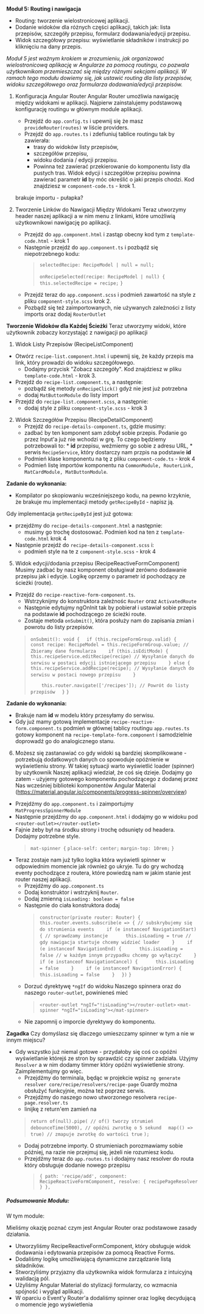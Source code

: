 **Moduł 5: Routing i nawigacja**
* Routing: tworzenie wielostronicowej aplikacji.
* Dodanie widoków dla różnych części aplikacji, takich jak: lista przepisów, szczegóły przepisu, formularz dodawania/edycji przepisu.
* Widok szczegółowy przepisu: wyświetlanie składników i instrukcji po kliknięciu na dany przepis.
  
_Moduł 5 jest ważnym krokiem w zrozumieniu, jak organizować wielostronicową aplikację w Angularze za pomocą routingu, co pozwala użytkownikom przemieszczać się między różnymi sekcjami aplikacji._
_W ramach tego modułu dowiemy się, jak ustawić routing dla listy przepisów, widoku szczegółowego oraz formularza dodawania/edycji przepisów._


1. Konfiguracja Angular Router
  Angular Router umożliwia nawigację między widokami w aplikacji. Najpierw zainstalujemy podstawową konfigurację routingu w głównym module aplikacji.

   * Przejdź do `app.config.ts` i upewnij się że masz `provideRouter(routes)` w liście providers.
   * Przejdź do `app.routes.ts` i zdefiuniuj tablice routingu tak by zawierała:
     * trasy do widoków listy przepisów,
     * szczegółów przepisu,
     * widoku dodania / edycji przepisu. 
     * Powinna też zawierać przekierowanie do komponentu listy dla pustych tras.
   Widok edycji i szczegółów przepisu powinna zawierać parametr **id** by móc określić o jaki przepis chodzi.
   Kod znajdziesz w `component-code.ts` - krok 1.


   brakuje importu - pułapka?



2. Tworzenie Linków do Nawigacji Między Widokami
   Teraz utworzymy header naszej aplikacji a w nim menu z linkami, które umożliwią użytkownikowi nawigację po aplikacji.

    * Przejdź do `app.component.html` i zastąp obecny kod tym z `template-code.html` - krok 1
    * Następnie przejdź do `app.component.ts` i pozbądź się niepotrzebnego kodu:
        > `selectedRecipe: RecipeModel | null = null;`
        >
        > `onRecipeSelected(recipe: RecipeModel | null) {`
        > `  this.selectedRecipe = recipe;`
        > `}`
    * Przejdź teraz do `app.component.scss` i podmień zawartość na style z pliku `component-style.scss` krok 2.
    * Pozbądź się też zaimportowanych, nie używanych zależności z listy imports oraz dodaj `RouterOutlet`


**Tworzenie Widoków dla Każdej Ścieżki**
Teraz utworzymy widoki, które użytkownik zobaczy korzystająć z nawigacji po aplikacji

1. Widok Listy Przepisów (RecipeListComponent)
  * Otwórz `recipe-list.component.html` i upewnij się, że każdy przepis ma link, który prowadzi do widoku szczegółowego.
    * Dodajmy przycisk "Zobacz szczegóły".
      Kod znajdziesz w pliku `template-code.html` - krok 3.
  * Przejdź do `recipe-list.component.ts`, a następnie:
    * pozbądź się metody `onRecipeClick()` gdyż nie jest już potrzebna
    * dodaj `MatButtonModule` do listy import 
  * Przejdź do `recipe-list.component.scss`, a następnie:
    * dodaj style z pliku `component-style.scss` - krok 3

2. Widok Szczegółów Przepisu (RecipeDetailComponent)
   * Przejdź do `recipe-details-component.ts`, gdzie musimy:
    * zadbać by ten komponent sam zdobył sobie przepis. 
        Podanie go przez Input'a już nie wchodzi w grę.
        To czego będziemy potrzebowali to:
          * **id** przepisu, weźmiemy go sobie z adresu URL,
          * serwis `RecipeService`, który dostarczy nam przpis na podstawie **id**
    * Podmień klase komponentu na tę z pliku `component-code.ts` - krok 4
    * Podmień listę importów komponentu na `CommonModule, RouterLink, MatCardModule, MatButtonModule`.

**Zadanie do wykonania:**
  * Kompilator po skopiowaniu wcześniejszego kodu, na pewno krzyknie, że brakuje mu implementacji metody `getRecipeById` - napisz ją.

  Gdy implementacja `getRecipeById` jest już gotowa:
   * przejdźmy do `recipe-details-component.html` a następnie:
     * musimy go trochę dostosować. Podmień kod na ten z `template-code.html` krok 4
   * Następnie przejdź do `recipe-details-component.scss` i:
     * podmień style na te z `component-style.scss` - krok 4

5. Widok edycji/dodania przepisu (RecipeReactiveFormComponent)
  Musimy zadbać by nasz komponent obsługiwał zerówno dodawanie przepisu jak i edycje.
  Logikę oprzemy o parametr id pochodzący ze ścieżki (route).

  * Przejdź do `recipe-reactive-form-component.ts`.
    * Wstrzyknijmy do konstruktora zależnośc  `Router` oraz `ActivatedRoute`
    * Następnie edytujmy ngOnInit tak by pobierał i ustawiał sobie przepis na podstawie **id** pochodzącego ze ścieżki route.
    * Zostaje metoda `onSubmit()`, która posłuży nam do zapisania zmian i powrotu do listy przepisów.
    > `onSubmit(): void {`
    > `  if (this.recipeFormGroup.valid) {`
    > `    const recipe: RecipeModel = this.recipeFormGroup.value; // Zbieramy dane formularza`
    > `    if (this.isEditMode) {`
    > `      this.recipeService.editRecipe(recipe) // Wysyłanie danych do serwisu w postaci edycji istniejącego przepisu`
    > `    } else {`
    > `    this.recipeService.addRecipe(recipe); // Wysyłanie danych do serwisu w postaci nowego przepisu`
    > `    }`
    > 
    > `    this.router.navigate(['/recipes']); // Powrót do listy przepisów`
    > `  }`
    > `}`


**Zadanie do wykonania:**
  * Brakuje nam **id** w modelu który przesyłamy do serwisu.
  * Gdy już mamy gotową implementacje `recipe-reactive-form.component.ts` podmień w głównej tablicy routingu
    `app.routes.ts` gotowy komponent na `recipe-template-form.component` i samodzielnie doprowadź go do analogicznego stanu.



6. Możesz się zastanawiać co gdy widoki są bardziej skomplikowane - potrzebują dodatkowych danych co spowoduje opóźnienie w wyświetleniu strony.
   W takiej sytuacji warto wyświetlić loader (spinner) by użytkownik Naszej aplikacji wiedział, że coś się dzieje. Dodajmy go zatem - użyjemy gotowego komponentu pochodzącego z dodanej przez Nas wcześniej biblioteki komponentów Angular Material (https://material.angular.io/components/progress-spinner/overview)
  * Przejdźmy do `app.component.ts` i zaimportujmy `MatProgressSpinnerModule`
  * Następnie przejdźmy do `app.component.html` i dodajmy go w widoku pod `<router-outlet></router-outlet>`
  * Fajnie żeby był na środku strony i trochę odsunięty od headera. Dodajmy potrzebne style.
    > `mat-spinner {`
    > `place-self: center;`
    > `margin-top: 10rem;`
    > `}`
  * Teraz zostaje nam już tylko logika która wyświetli spinner w odpowiednim momencie jak również go ukryje.
    Tu do gry wchodzą eventy pochodzące z routera, które powiedzą nam w jakim stanie jest router naszej aplikacji.
      * Przejdźmy do `app.component.ts`
      * Dodaj konstruktor i wstrzyknij `Router`.
      * Dodaj zmienną `isLoading: boolean = false`
      * Następnie do ciała konstruktora dodaj
        > `constructor(private router: Router) {`
        > `  this.router.events.subscribe(e => { // subskrybujemy się do strumienia events`
        > `    if (e instanceof NavigationStart) { // sprawdzamy instancje`
        > `      this.isLoading = true // gdy nawigacja startuje chcemy widzieć loader`
        > `    }`
        > `    if (e instanceof NavigationEnd) {`
        > `      this.isLoading = false // w każdym innym przypadku chcemy go wyłączyć`
        > `    }`
        > `    if (e instanceof NavigationCancel) {`
        > `      this.isLoading = false`
        > `    }`
        > `    if (e instanceof NavigationError) {`
        > `      this.isLoading = false`
        > `    }`
        > `  })`
        > `}`
      * Dorzuć dyrektywę `*ngIf` do widoku Naszego spinnera oraz do naszego `router-outlet`, powinieneś mieć
        > `<router-outlet *ngIf="!isLoading"></router-outlet>`
        > `<mat-spinner *ngIf="isLoading"></mat-spinner>`
      * Nie zapomnij o imporcie dyrektywy do komponentu.

**Zagadka**
   Czy domyślasz się dlaczego umieszczamy spinner w tym a nie w innym miejscu?



  * Gdy wszystko już niemal gotowe - przydałoby się coś co opóźni wyświetlanie którejś ze stron by sprawdzić czy spinner zadziała. Użyjmy `Resolver` a w nim dodamy timmer który opóźni wyświetlenie strony. Zaimplementujmy go więc.
    * Przejdźmy do terminala, będąc w projekcie wpisz `ng generate resolver core/recipe/resolvers/recipe-page`
      Guardy można obsłużyć funkcyjnie, można też poprzez serwis.
    * Przejdźmy do naszego nowo utworzonego resolvera `recipe-page.resolver.ts`
    * linijkę z return'em zamień na
    >  `return of(null).pipe( // of() tworzy strumień`
    >  `  debounceTime(5000), // opóźni zwrotkę o 5 sekund`
    >  `  map(() => true) // zmapuje zwrotkę do wartości true`
    >  `);`
    * Dodaj potrzebne importy. O strumieniach porozmawiamy sobie później, na razie nie przejmuj się, jeżeli nie rozumiesz kodu.
    * Przejdźmy teraz do `app.routes.ts` i dodajmy nasz resolver do routa który obsługuje dodanie nowego przepisu
      > `{ path: 'recipe/add', component: RecipeReactiveFormComponent, resolve: { recipePageResolver } },`

##### Podsumowanie Modułu:
W tym module:

Mieliśmy okazję poznać czym jest Angular Router oraz podstawowe zasady działania.
* Utworzyliśmy RecipeReactiveFormComponent, który obsługuje widok dodawania i edytowania przepisów za pomocą Reactive Forms.
* Dodaliśmy logikę umożliwiającą dynamiczne zarządzanie listą składników.
* Stworzyliśmy przyjazny dla użytkownika widok formularza z intuicyjną walidacją pól.
* Użyliśmy Angular Material do stylizacji formularzy, co wzmacnia spójność i wygląd aplikacji.
* W oparciu o Event'y Router'a dodaliśmy spinner oraz logikę decydującą o momencie jego wyświetlenia
